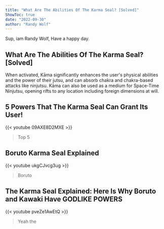 ```yaml
---
title: "What Are The Abilities Of The Karma Seal? [Solved]"
ShowToc: true 
date: "2022-09-30"
author: "Randy Wolf" 
---
```


Sup, iam Randy Wolf, Have a happy day.
## What Are The Abilities Of The Karma Seal? [Solved]
 When activated, Kāma significantly enhances the user's physical abilities and the power of their jutsu, and can absorb chakra and chakra-based attacks like ninjutsu. Kāma can also be used as a medium for Space-Time Ninjutsu, opening rifts to any location including foreign dimensions at will.

## 5 Powers That The Karma Seal Can Grant Its User!
{{< youtube 09AXE8D2MXE >}}
>Top 5 

## Boruto Karma Seal Explained
{{< youtube ukgCJvcg3ug >}}
>Boruto 

## The Karma Seal Explained: Here Is Why Boruto and Kawaki Have GODLIKE POWERS
{{< youtube pveZe1AwEtQ >}}
>Yeah the 

